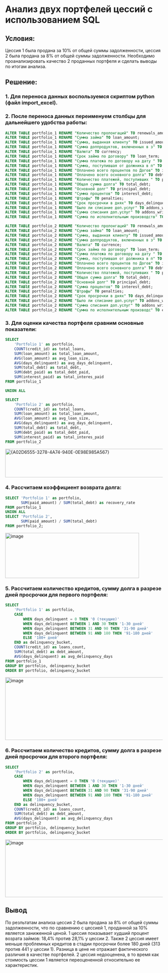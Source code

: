 # Анализ двух портфелей цессий с использованием SQL

## Условия:
Цессия 1 была продана за 10% от общей суммы задолженности, цессия 2 была продана за 8% от общей суммы задолженности. Необходимо проанализировать качество 2 проданных портфеля и сделать выводы по итогам анализа.

## Решение:

### 1. Для переноса данных воспользуемся скриптом python (файл import_excel).

### 2. После переноса данных переименуем столбцы для дальнейшего удобства работы:
``` sql
ALTER TABLE portfolio_1 RENAME "Количество пролонгаций" TO renewals_amount;
ALTER TABLE portfolio_1 RENAME "Сумма займа" TO loan_amount;
ALTER TABLE portfolio_1 RENAME "Сумма, выданная клиенту" TO issued_amount;
ALTER TABLE portfolio_1 RENAME "Сумма доппродуктов, включенных в з" TO addons_amount;
ALTER TABLE portfolio_1 RENAME "Валюта" TO currency;
ALTER TABLE portfolio_1 RENAME "Срок займа по договору" TO loan_term;
ALTER TABLE portfolio_1 RENAME "Сумма платежа по договору на дату " TO payment_due;
ALTER TABLE portfolio_1 RENAME "Сумма, поступившая от должника в п" TO paid_amount;
ALTER TABLE portfolio_1 RENAME "Оплачено всего процентов по Догов" TO interest_paid;
ALTER TABLE portfolio_1 RENAME "Оплачено всего основного долга" TO debt_paid;
ALTER TABLE portfolio_1 RENAME "Количество платежей, поступивших " TO payments_count;
ALTER TABLE portfolio_1 RENAME "Общая сумма долга" TO total_debt;
ALTER TABLE portfolio_1 RENAME "Основной долг" TO principal_debt;
ALTER TABLE portfolio_1 RENAME "Сумма процентов" TO interest_debt;
ALTER TABLE portfolio_1 RENAME "Штрафы" TO penalties;
ALTER TABLE portfolio_1 RENAME "Срок просрочки в днях" TO days_delinquent;
ALTER TABLE portfolio_1 RENAME "Было ли списание доп.услуг" TO addons_writeoff_flag;
ALTER TABLE portfolio_1 RENAME "Сумма списания доп.услуг" TO addons_writeoff_amount;
ALTER TABLE portfolio_1 RENAME "Сумма по исполнительным производств" TO enforcement_amount;

ALTER TABLE portfolio_2 RENAME "Количество пролонгаций" TO renewals_amount;
ALTER TABLE portfolio_2 RENAME "Сумма займа" TO loan_amount;
ALTER TABLE portfolio_2 RENAME "Сумма, выданная клиенту" TO issued_amount;
ALTER TABLE portfolio_2 RENAME "Сумма доппродуктов, включенных в з" TO addons_amount;
ALTER TABLE portfolio_2 RENAME "Валюта" TO currence;
ALTER TABLE portfolio_2 RENAME "Срок займа по договору" TO loan_term;
ALTER TABLE portfolio_2 RENAME "Сумма платежа по договору на дату " TO payment_due;
ALTER TABLE portfolio_2 RENAME "Сумма, поступившая от должника в п" TO paid_amount;
ALTER TABLE portfolio_2 RENAME "Оплачено всего процентов по Догов" TO interest_paid;
ALTER TABLE portfolio_2 RENAME "Оплачено всего основного долга" TO debt_paid;
ALTER TABLE portfolio_2 RENAME "Количество платежей, поступивших " TO payment_count;
ALTER TABLE portfolio_2 RENAME "Общая сумма долга" TO total_debt;
ALTER TABLE portfolio_2 RENAME "Основной долг" TO principal_debt;
ALTER TABlE portfolio_2 RENAME "Сумма процентов" TO interest_debt;
ALTER TABLE portfolio_2 RENAME "Штрафы" TO penalties;
ALTER TABLE portfolio_2 RENAME "Срок просрочки в днях" TO days_delinquent;
ALTER TABLE portfolio_2 RENAME "Было ли списание доп.услуг" TO addons_writeoff_flag;
ALTER TABLE portfolio_2 RENAME "Сумма списания доп.услуг" TO addons_writeoff_amount;
ALTER TABLE portfolio_2 RENAME "Сумма по исполнительным производс" TO enforcment_amount;
```
### 3. Для оценки качества портфеля сравним основные показатели:
```sql
SELECT 
	'Portfolio 1' as portfolio,
	COUNT(credit_id) as total_loans,
	SUM(loan_amount) as total_loan_amount,
	AVG(loan_amount) as avg_loan_size,
	AVG(days_delinquent) as avg_days_delinquent,
	SUM(total_debt) as total_debt,
	SUM(debt_paid) as total_debt_paid,
	SUM(interest_paid) as total_interes_paid
FROM portfolio_1

UNION ALL

SELECT 
	'Portfolio 2' as portfolio,
	COUNT(credit_id) as total_loans,
	SUM(loan_amount) as total_loan_amount,
	AVG(loan_amount) as avg_loan_size,
	AVG(days_delinquent) as avg_days_delinquent,
	SUM(total_debt) as total_debt,
	SUM(debt_paid) as total_debt_paid,
	SUM(interest_paid) as total_interes_paid
FROM portfolio_2
```
<img width="1043" height="91" alt="{A02D6555-3278-4A74-940E-0E98E985A567}" src="https://github.com/user-attachments/assets/380c441a-e3d3-42ae-bbe4-6a5a9d319abf" />

### 4. Рассчитаем коэффициент возврата долга:

```sql
SELECT 'Portfolio 1' as portfolio,
       SUM(paid_amount) / SUM(total_debt) as recovery_rate
FROM portfolio_1
UNION ALL  
SELECT 'Portfolio 2',
       SUM(paid_amount) / SUM(total_debt)
FROM portfolio_2;
```
<img width="428" height="144" alt="image" src="https://github.com/user-attachments/assets/b502769a-1fa1-4742-88b7-4de5c529160f" />

### 5. Рассчитаем количество кредитов, сумму долга в разрезе дней просрочки для первого портфеля:

```sql
SELECT 
    'Portfolio 1' as portfolio,
	CASE 
        WHEN days_delinquent = 0 THEN '0 (текущие)'
        WHEN days_delinquent BETWEEN 1 AND 30 THEN '1-30 дней'
        WHEN days_delinquent BETWEEN 31 AND 90 THEN '31-90 дней'
        WHEN days_delinquent BETWEEN 91 AND 180 THEN '91-180 дней'
        ELSE '180+ дней'
    END as delinquency_bucket,
    COUNT(credit_id) as loans_count,
    SUM(total_debt) as debt_amount,
    AVG(days_delinquent) as avg_delinquency_days
FROM portfolio_1
GROUP BY portfolio, delinquency_bucket
ORDER BY portfolio, delinquency_bucket
```
<img width="1018" height="200" alt="image" src="https://github.com/user-attachments/assets/0f0d86b9-8068-4fe0-af68-c5b3e529d8ef" />

### 6. Рассчитаем количество кредитов, сумму долга в разрезе дней просрочки для второго портфеля:

```sql
SELECT 
    'Portfolio 2' as portfolio,
	CASE 
        WHEN days_delinquent = 0 THEN '0 (текущие)'
        WHEN days_delinquent BETWEEN 1 AND 30 THEN '1-30 дней'
        WHEN days_delinquent BETWEEN 31 AND 90 THEN '31-90 дней'
        WHEN days_delinquent BETWEEN 91 AND 180 THEN '91-180 дней'
        ELSE '180+ дней'
    END as delinquency_bucket,
    COUNT(credit_id) as loans_count,
    SUM(total_debt) as debt_amount,
    AVG(days_delinquent) as avg_delinquency_days
FROM portfolio_2
GROUP BY portfolio, delinquency_bucket
ORDER BY portfolio, delinquency_bucket
```
<img width="1020" height="184" alt="image" src="https://github.com/user-attachments/assets/f6ee9921-8d93-4af0-a4c4-009dfdfc67b2" />

## Вывод
По резльтатам анализа цессия 2 была продана за 8% от общей суммы задолженности, что по сравнению с цессией 1, проданной за 10% является заниженной ценой. 1 цессия показывает худший процент возрата займов: 18,4% против 28,1% у цессии 2. Также 2 цессия имеет меньше проблемных кредитов в стадии просрочки более 180 дней (313 против 441 у цессии 1). Разница в цене не отражает фактического различия в качестве портфелей. 2 цессия недооценена, в то время как стоимость цессии 1 является переоцененной относительно ее характеристик.
